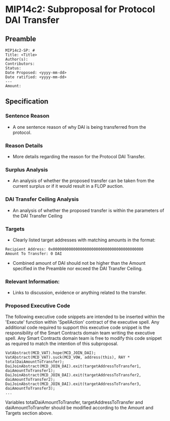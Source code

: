 # MIP14c2: Subproposal for Protocol DAI Transfer

## Preamble
```
MIP14c2-SP: #
Title: <Title>
Author(s):
Contributors:
Status:
Date Proposed: <yyyy-mm-dd>
Date ratified: <yyyy-mm-dd>
---
Amount: 
```

## Specification 

### Sentence Reason

- A one sentence reason of why DAI is being transferred from the protocol.
    
### Reason Details

- More details regarding the reason for the Protocol DAI Transfer.

### Surplus Analysis

- An analysis of whether the proposed transfer can be taken from the current surplus or if it would result in a FLOP auction.

### DAI Transfer Ceiling Analysis

- An analysis of whether the proposed transfer is within the parameters of the DAI Transfer Ceiling

### Targets

- Clearly listed target addresses with matching amounts in the format:
```
Recipient Address: 0x0000000000000000000000000000000000000000
Amount To Transfer: 0 DAI
```
- Combined amount of DAI should not be higher than the Amount specified in the Preamble nor exceed the DAI Transfer Ceiling.

### Relevant Information:

- Links to discussion, evidence or anything related to the transfer.

### Proposed Executive Code
The following executive code snippets are intended to be inserted within the 'Execute' function within 'SpellAction' contract of the executive spell. Any additional code required to support this executive code snippet is the responsibility of the Smart Contracts domain team writing the executive spell. Any Smart Contracts domain team is free to modify this code snippet as required to match the intention of this subproposal.

```
VatAbstract(MCD_VAT).hope(MCD_JOIN_DAI);
VatAbstract(MCD_VAT).suck(MCD_VOW, address(this), RAY * totalDaiAmountToTransfer);
DaiJoinAbstract(MCD_JOIN_DAI).exit(targetAddressToTransfer1, daiAmountToTransfer1);
DaiJoinAbstract(MCD_JOIN_DAI).exit(targetAddressToTransfer2, daiAmountToTransfer2);
DaiJoinAbstract(MCD_JOIN_DAI).exit(targetAddressToTransfer3, daiAmountToTransfer3);
...
```

Variables totalDaiAmountToTransfer, targetAddressToTransfer and daiAmountToTransfer should be modified according to the Amount and Targets section above.
